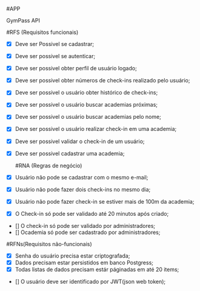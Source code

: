 #APP

GymPass API

#RFS (Requisitos funcionais)
- [X] Deve ser Possivel se cadastrar;
- [X] Deve ser possivel se autenticar;
- [X] Deve ser possivel obter perfil de usuário logado;
- [X] Deve ser possivel obter números de check-ins realizado pelo usuário;
- [X] Deve ser possivel o usuário obter histórico de check-ins;
- [X] Deve ser possivel o usuário buscar academias próximas;
- [X] Deve ser possivel o usuário buscar academias pelo nome;
- [x] Deve ser possivel o usuário realizar check-in em uma academia;
- [X] Deve ser possivel validar o check-in de um usuário;
- [x] Deve ser possivel cadastrar uma academia;


    #RNA (Regras de negócio)
- [X] Usuário não pode se cadastrar com o mesmo e-mail;
- [x] Usuário não pode fazer dois check-ins no mesmo dia;
- [x] Usuário não pode fazer check-in se estiver mais de 100m da academia;
- [X] O Check-in só pode ser validado até 20 minutos após criado;
- [] O check-in só pode ser validado por administradores;
- [] Ocademia só pode ser cadastrado por administradores;

#RFNs(Requisitos não-funcionais)
- [X] Senha do usuário precisa estar criptografada;
- [X] Dados precisam estar persistidos em banco Postgress;
- [X] Todas listas de dados precisam estár páginadas em até 20 items;
- [] O usuário deve ser identificado por JWT(json web token);
